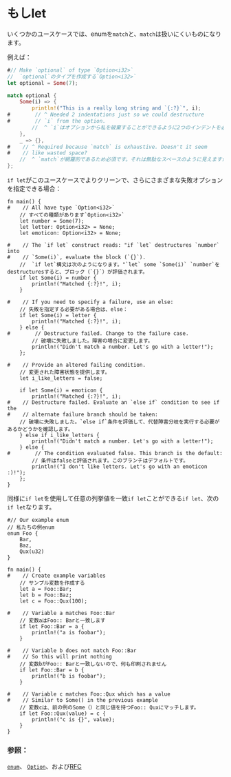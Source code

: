 # <!--if let--> もしlet

<!--For some use cases, when matching enums, `match` is awkward.-->
いくつかのユースケースでは、enumを`match`と、`match`は扱いにくいものになります。
<!--For example:-->
例えば：

```rust
#// Make `optional` of type `Option<i32>`
//  `optional`のタイプを作成する`Option<i32>`
let optional = Some(7);

match optional {
    Some(i) => {
        println!("This is a really long string and `{:?}`", i);
#        // ^ Needed 2 indentations just so we could destructure
#        // `i` from the option.
        //  ^ `i`はオプションから私を破棄することができるように2つのインデントを必要としました。
    },
    _ => {},
#    // ^ Required because `match` is exhaustive. Doesn't it seem
#    // like wasted space?
    //  ^ `match`が網羅的であるため必須です。それは無駄なスペースのように見えますか？
};

```

<!--`if let` is cleaner for this use case and in addition allows various failure options to be specified:-->
`if let`がこのユースケースでよりクリーンで、さらにさまざまな失敗オプションを指定できる場合：

```rust,editable
fn main() {
#    // All have type `Option<i32>`
    // すべての種類があります`Option<i32>`
    let number = Some(7);
    let letter: Option<i32> = None;
    let emoticon: Option<i32> = None;

#    // The `if let` construct reads: "if `let` destructures `number` into
#    // `Some(i)`, evaluate the block (`{}`).
    //  `if let`構文は次のようになります。"`let` some `Some(i)` `number`をdestructuresすると、ブロック（`{}`）が評価されます。
    if let Some(i) = number {
        println!("Matched {:?}!", i);
    }

#    // If you need to specify a failure, use an else:
    // 失敗を指定する必要がある場合は、else：
    if let Some(i) = letter {
        println!("Matched {:?}!", i);
    } else {
#        // Destructure failed. Change to the failure case.
        // 破壊に失敗しました。障害の場合に変更します。
        println!("Didn't match a number. Let's go with a letter!");
    };

#    // Provide an altered failing condition.
    // 変更された障害状態を提供します。
    let i_like_letters = false;

    if let Some(i) = emoticon {
        println!("Matched {:?}!", i);
#    // Destructure failed. Evaluate an `else if` condition to see if the
#    // alternate failure branch should be taken:
    // 破壊に失敗しました。`else if`条件を評価して、代替障害分岐を実行する必要があるかどうかを確認します。
    } else if i_like_letters {
        println!("Didn't match a number. Let's go with a letter!");
    } else {
#        // The condition evaluated false. This branch is the default:
        // 条件はfalseと評価されます。このブランチはデフォルトです。
        println!("I don't like letters. Let's go with an emoticon :)!");
    };
}
```

<!--In the same way, `if let` can be used to match any enum value:-->
同様に`if let`を使用して任意の列挙値を一致`if let`ことができる`if let`、次の`if let`なります。

```rust,editable
#// Our example enum
// 私たちの例enum
enum Foo {
    Bar,
    Baz,
    Qux(u32)
}

fn main() {
#    // Create example variables
    // サンプル変数を作成する
    let a = Foo::Bar;
    let b = Foo::Baz;
    let c = Foo::Qux(100);
    
#    // Variable a matches Foo::Bar
    // 変数aはFoo:: Barと一致します
    if let Foo::Bar = a {
        println!("a is foobar");
    }
    
#    // Variable b does not match Foo::Bar
#    // So this will print nothing
    // 変数bがFoo:: Barと一致しないので、何も印刷されません
    if let Foo::Bar = b {
        println!("b is foobar");
    }
    
#    // Variable c matches Foo::Qux which has a value
#    // Similar to Some() in the previous example
    // 変数cは、前の例のSome（）と同じ値を持つFoo:: Quxにマッチします。
    if let Foo::Qux(value) = c {
        println!("c is {}", value);
    }
}
```

### <!--See also:--> 参照：

<!--[`enum`][enum], [`Option`][option], and the [RFC][if_let_rfc]-->
[`enum`][enum]、 [`Option`][option]、および[RFC][if_let_rfc]

<!--[enum]: custom_types/enum.html
 [if_let_rfc]: https://github.com/rust-lang/rfcs/pull/160
 [option]: std/option.html
-->
[enum]: custom_types/enum.html
 [if_let_rfc]: https://github.com/rust-lang/rfcs/pull/160
 [option]: std/option.html

